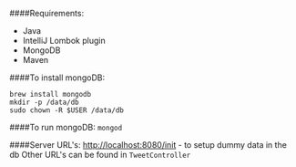 ####Requirements:
- Java
- IntelliJ Lombok plugin
- MongoDB
- Maven 


####To install mongoDB:
```
brew install mongodb
mkdir -p /data/db
sudo chown -R $USER /data/db
```

####To run mongoDB:
`mongod`

####Server URL's:
[http://localhost:8080/init]() - to setup dummy data in the db
Other URL's can be found in `TweetController`
